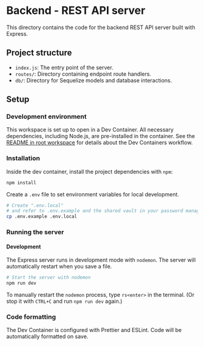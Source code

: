 # Backend - REST API server

This directory contains the code for the backend REST API server built with Express.

## Project structure

- `index.js`: The entry point of the server.
- `routes/`: Directory containing endpoint route handlers.
- `db/`: Directory for Sequelize models and database interactions.

## Setup

### Development environment

This workspace is set up to open in a Dev Container. All necessary dependencies, including Node.js, are pre-installed in the container. See the [README in root workspace](../README.md) for details about the Dev Containers workflow.

### Installation

Inside the dev container, install the project dependencies with `npm`:

```sh
npm install
```

Create a `.env` file to set environment variables for local development.

```sh
# Create ".env.local"
# and refer to .env.example and the shared vault in your password manager
cp .env.example .env.local
```

### Running the server

#### Development

The Express server runs in development mode with `nodemon`. The server will automatically restart when you save a file.

```sh
# Start the server with nodemon
npm run dev
```

To manually restart the `nodemon` process, type `rs<enter>` in the terminal. (Or stop it with `CTRL+C` and run `npm run dev` again.)

### Code formatting

The Dev Container is configured with Prettier and ESLint. Code will be automatically formatted on save.
